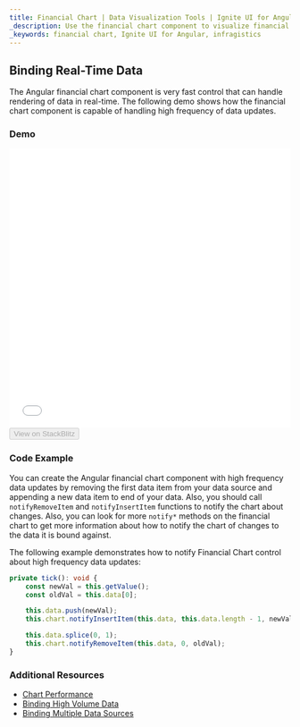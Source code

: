 ```yaml
---
title: Financial Chart | Data Visualization Tools | Ignite UI for Angular | Infragistics | Real Time Data
_description: Use the financial chart component to visualize financial data using a simple API. View the demo, dependencies, usage and toolbar for more information.
_keywords: financial chart, Ignite UI for Angular, infragistics
---
```


## Binding Real-Time Data

The Angular financial chart component is very fast control that can handle rendering of data in real-time. The following demo shows how the financial chart component is capable of handling high frequency of data updates.

### Demo

<div class="sample-container loading" style="height: 500px">
    <iframe id="financial-chart-high-frequency-iframe" src='{environment:demosBaseUrl}/charts/financial-chart-high-frequency' width="100%" height="100%" seamless frameBorder="0" onload="onXPlatSampleIframeContentLoaded(this);"></iframe>
</div>
<div>
    <button data-localize="stackblitz" disabled class="stackblitz-btn"   data-iframe-id="financial-chart-high-frequency-iframe" data-demos-base-url="{environment:demosBaseUrl}">View on StackBlitz
    </button>
</div>

<div class="divider--half"></div>

### Code Example

You can create the Angular financial chart component with high frequency data updates by removing the first data item from your data source and appending a new data item to end of your data. Also, you should call `notifyRemoveItem` and `notifyInsertItem` functions to notify the chart about changes. Also, you can look for more `notify*` methods on the financial chart to get more information about how to notify the chart of changes to the data it is bound against.

The following example demonstrates how to notify Financial Chart control about high frequency data updates:

```typescript
private tick(): void {
    const newVal = this.getValue();
    const oldVal = this.data[0];

    this.data.push(newVal);
    this.chart.notifyInsertItem(this.data, this.data.length - 1, newVal);

    this.data.splice(0, 1);
    this.chart.notifyRemoveItem(this.data, 0, oldVal);
}
```

<div class="divider--half"></div>

### Additional Resources

<div class="divider--half"></div>

-   [Chart Performance](financialchart_chart_performance.md)
-   [Binding High Volume Data](financialchart_binding_large_data.md)
-   [Binding Multiple Data Sources](financialchart_binding_multiple_sources.md)
